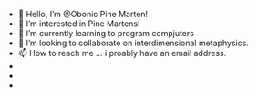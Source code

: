 - 👋 Hello, I’m @Obonic Pine Marten!
- 👀 I’m interested in Pine Martens!
- 🌱 I’m currently learning to program compjuters
- 💞️ I’m looking to collaborate on interdimensional metaphysics.
- 📫 How to reach me ... i proably have an email address. 
- 
-
-

<!---
Obonic/Obonic is a ✨ special ✨ repository because its `README.md` (this file) appears on your GitHub profile.
You can click the Preview link to take a look at your changes...
I can write anything there and it won't show up becouse it's commented out :D
--->
